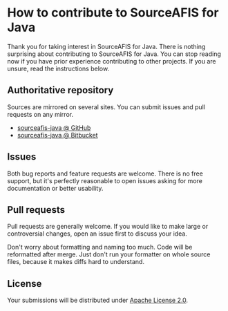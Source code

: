 <!--- Generated by scripts/configure.py --->
# How to contribute to SourceAFIS for Java

Thank you for taking interest in SourceAFIS for Java. There is nothing surprising about contributing to SourceAFIS for Java.
You can stop reading now if you have prior experience contributing to other projects.
If you are unsure, read the instructions below.

## Authoritative repository

Sources are mirrored on several sites. You can submit issues and pull requests on any mirror.

* [sourceafis-java @ GitHub](https://github.com/robertvazan/sourceafis-java)
* [sourceafis-java @ Bitbucket](https://bitbucket.org/robertvazan/sourceafis-java)

## Issues

Both bug reports and feature requests are welcome. There is no free support,
but it's perfectly reasonable to open issues asking for more documentation or better usability.

## Pull requests

Pull requests are generally welcome.
If you would like to make large or controversial changes, open an issue first to discuss your idea.

Don't worry about formatting and naming too much. Code will be reformatted after merge.
Just don't run your formatter on whole source files, because it makes diffs hard to understand.

## License

Your submissions will be distributed under [Apache License 2.0](LICENSE).
